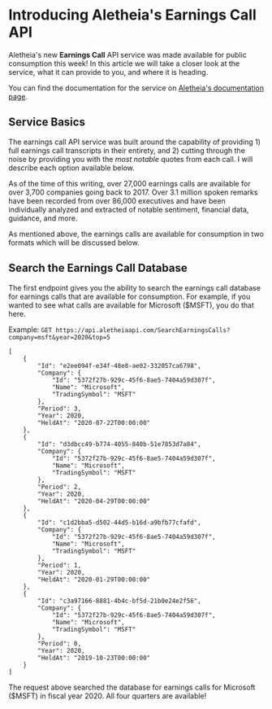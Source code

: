 # Introducing Aletheia's Earnings Call API
Aletheia's new **Earnings Call** API service was made available for public consumption this week! In this article we will take a closer look at the service, what it can provide to you, and where it is heading.

You can find the documentation for the service on [Aletheia's documentation page](https://aletheiaapi.com/docs).

## Service Basics
The earnings call API service was built around the capability of providing 1) full earnings call transcripts in their entirety, and 2) cutting through the noise by providing you with the *most notable* quotes from each call. I will describe each option available below.

As of the time of this writing, over 27,000 earnings calls are available for over 3,700 companies going back to 2017. Over 3.1 million spoken remarks have been recorded from over 86,000 executives and have been individually analyzed and extracted of notable sentiment, financial data, guidance, and more.

As mentioned above, the earnings calls are available for consumption in two formats which will be discussed below.

## Search the Earnings Call Database
The first endpoint gives you the ability to search the earnings call database for earnings calls that are available for consumption. For example, if you wanted to see what calls are available for Microsoft ($MSFT), you do that here.

Example: `GET https://api.aletheiaapi.com/SearchEarningsCalls?company=msft&year=2020&top=5`

```
[
    {
        "Id": "e2ee094f-e34f-48e8-ae02-332057ca6798",
        "Company": {
            "Id": "5372f27b-929c-45f6-8ae5-7404a59d307f",
            "Name": "Microsoft",
            "TradingSymbol": "MSFT"
        },
        "Period": 3,
        "Year": 2020,
        "HeldAt": "2020-07-22T00:00:00"
    },
    {
        "Id": "d3dbcc49-b774-4055-840b-51e7853d7a84",
        "Company": {
            "Id": "5372f27b-929c-45f6-8ae5-7404a59d307f",
            "Name": "Microsoft",
            "TradingSymbol": "MSFT"
        },
        "Period": 2,
        "Year": 2020,
        "HeldAt": "2020-04-29T00:00:00"
    },
    {
        "Id": "c1d2bba5-d502-44d5-b16d-a9bfb77cfafd",
        "Company": {
            "Id": "5372f27b-929c-45f6-8ae5-7404a59d307f",
            "Name": "Microsoft",
            "TradingSymbol": "MSFT"
        },
        "Period": 1,
        "Year": 2020,
        "HeldAt": "2020-01-29T00:00:00"
    },
    {
        "Id": "c3a97166-8881-4b4c-bf5d-21b0e24e2f56",
        "Company": {
            "Id": "5372f27b-929c-45f6-8ae5-7404a59d307f",
            "Name": "Microsoft",
            "TradingSymbol": "MSFT"
        },
        "Period": 0,
        "Year": 2020,
        "HeldAt": "2019-10-23T00:00:00"
    }
]
```

The request above searched the database for earnings calls for Microsoft ($MSFT) in fiscal year 2020. All four quarters are available!